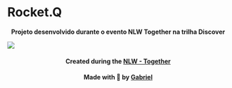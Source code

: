 # Rocket.Q
<b><p align="center">Projeto desenvolvido durante o evento NLW Together na trilha Discover</p></b>
<img src="https://user-images.githubusercontent.com/69120228/122763835-2d6c2200-d275-11eb-8bd3-3578ec01635d.png">

<h4 align="center"
    <b>Created during the <a href="https://nextlevelweek.com/inscricao/6?utm_source=google&utm_medium=cpc&utm_term=srch&gclid=CjwKCAjwzruGBhBAEiwAUqMR8BRW8U4kQr5phrAde1MapErJZi8CPM-XiYqgyyAB9hLorDgGR1CblhoC-VUQAvD_BwE" target="_blank">NLW - Together</a></b> 
    <br>
</h4>
<h4 align="center">
    Made with 💜  by <a href="https://www.linkedin.com/in/gabriel-bartmanovicz/" target="_blank">Gabriel</a>
</h4>
